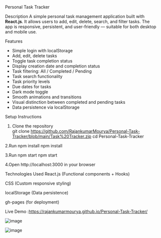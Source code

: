 Personal Task Tracker

Description
A simple personal task management application built with **React.js**. It allows users to add, edit, delete, search, and filter tasks. The app is responsive, persistent, and user-friendly — suitable for both desktop and mobile use.

 Features

- Simple login with localStorage
- Add, edit, delete tasks
- Toggle task completion status
- Display creation date and completion status
- Task filtering: All / Completed / Pending
- Task search functionality
- Task priority levels
- Due dates for tasks
- Dark mode toggle
- Smooth animations and transitions
- Visual distinction between completed and pending tasks
- Data persistence via localStorage

Setup Instructions

1. Clone the repository  
   git clone https://github.com/RajankumarMourya/Personal-Task-Tracker/blob/main/Task%20Tracker.zip
   cd Personal-Task-Tracker

2.Run npm install
npm install

3.Run npm start
npm start

4.Open http://localhost:3000 in your browser


 Technologies Used
React.js (Functional components + Hooks)

CSS (Custom responsive styling)

localStorage (Data persistence)

gh-pages (for deployment)


Live Demo :https://rajankumarmourya.github.io/Personal-Task-Tracker/


![image](https://github.com/user-attachments/assets/0a96458b-bf4a-48fe-a1fa-1364716e30de)

![image](https://github.com/user-attachments/assets/9ba07d0a-bf3c-466c-984c-31be551edfc0)


